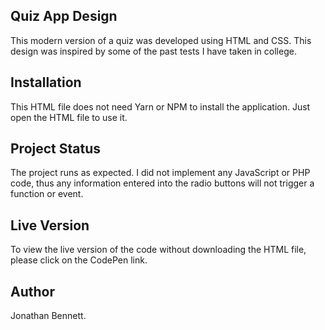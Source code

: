 ## Quiz App Design

This modern version of a quiz was developed using HTML and CSS. This design was inspired by some of the past tests I have taken in college.

## Installation

This HTML file does not need Yarn or NPM to install the application. Just open the HTML file to use it.

## Project Status

The project runs as expected. I did not implement any JavaScript or PHP code, thus any information entered into the radio buttons will not trigger a function or event.

## Live Version

To view the live version of the code without downloading the HTML file, please click on the CodePen link.

## Author

Jonathan Bennett.
